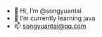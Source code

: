 - 👋 Hi, I’m @songyuantai
- 🌱 I’m currently learning java
- 📫 songyuantai@qq.com

<!---
songyuantai/songyuantai is a ✨ special ✨ repository because its `README.md` (this file) appears on your GitHub profile.
You can click the Preview link to take a look at your changes.
--->

